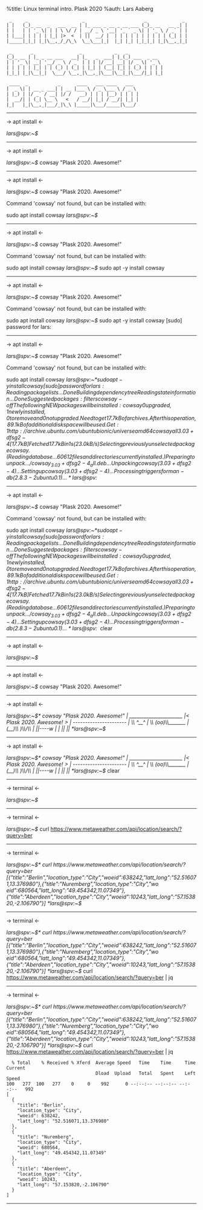 %title: Linux terminal intro. Plask 2020
%auth: Lars Aaberg

```
 _     _                    _                      _             _
| |   (_)_ __  _   ___  __ | |_ ___ _ __ _ __ ___ (_)_ __   __ _| |
| |   | | '_ \| | | \ \/ / | __/ _ \ '__| '_ ` _ \| | '_ \ / _` | |
| |___| | | | | |_| |>  <  | ||  __/ |  | | | | | | | | | | (_| | |
|_____|_|_| |_|\__,_/_/\_\  \__\___|_|  |_| |_| |_|_|_| |_|\__,_|_|

 _       _                 _            _   _
(_)_ __ | |_ _ __ ___   __| |_   _  ___| |_(_) ___  _ __
| | '_ \| __| '__/ _ \ / _` | | | |/ __| __| |/ _ \| '_ \   
| | | | | |_| | | (_) | (_| | |_| | (__| |_| | (_) | | | |
|_|_| |_|\__|_|  \___/ \__,_|\__,_|\___|\__|_|\___/|_| |_|

 ____  _           _      ____   ___ ____   ___
|  _ \| | __ _ ___| | __ |___ \ / _ \___ \ / _ \ 
| |_) | |/ _` / __| |/ /   __) | | | |__) | | | | 
|  __/| | (_| \__ \   <   / __/| |_| / __/| |_| | 
|_|   |_|\__,_|___/_|\_\ |_____|\___/_____|\___/ 

```

--------------------------------------------

-> apt install <-

*lars@spv:~$*

--------------------------------------------

-> apt install <-

*lars@spv:~$* cowsay "Plask 2020. Awesome!"

--------------------------------------------

-> apt install <-

*lars@spv:~$* cowsay "Plask 2020. Awesome!"

Command 'cowsay' not found, but can be installed with:

sudo apt install cowsay
*lars@spv:~$*

--------------------------------------------

-> apt install <-

*lars@spv:~$* cowsay "Plask 2020. Awesome!"

Command 'cowsay' not found, but can be installed with:

sudo apt install cowsay
*lars@spv:~$* sudo apt -y install cowsay

--------------------------------------------

-> apt install <-

*lars@spv:~$* cowsay "Plask 2020. Awesome!"

Command 'cowsay' not found, but can be installed with:

sudo apt install cowsay
*lars@spv:~$* sudo apt -y install cowsay
[sudo] password for lars:

--------------------------------------------

-> apt install <-

*lars@spv:~$* cowsay "Plask 2020. Awesome!"

Command 'cowsay' not found, but can be installed with:

sudo apt install cowsay
*lars@spv:~$* sudo apt -y install cowsay
[sudo] password for lars:
Reading package lists... Done
Building dependency tree
Reading state information... Done
Suggested packages:
  filters cowsay-off
The following NEW packages will be installed:
  cowsay
0 upgraded, 1 newly installed, 0 to remove and 0 not upgraded.
Need to get 17.7 kB of archives.
After this operation, 89.1 kB of additional disk space will be used.
Get:1 http://archive.ubuntu.com/ubuntu bionic/universe amd64 cowsay all 3.03+dfsg2-4 [17.7 kB]
Fetched 17.7 kB in 1s (23.0 kB/s)
Selecting previously unselected package cowsay.
(Reading database ... 60612 files and directories currently installed.)
Preparing to unpack .../cowsay_3.03+dfsg2-4_all.deb ...
Unpacking cowsay (3.03+dfsg2-4) ...
Setting up cowsay (3.03+dfsg2-4) ...
Processing triggers for man-db (2.8.3-2ubuntu0.1) ...
*lars@spv:~$*

--------------------------------------------

-> apt install <-

*lars@spv:~$* cowsay "Plask 2020. Awesome!"

Command 'cowsay' not found, but can be installed with:

sudo apt install cowsay
*lars@spv:~$* sudo apt -y install cowsay
[sudo] password for lars:
Reading package lists... Done
Building dependency tree
Reading state information... Done
Suggested packages:
  filters cowsay-off
The following NEW packages will be installed:
  cowsay
0 upgraded, 1 newly installed, 0 to remove and 0 not upgraded.
Need to get 17.7 kB of archives.
After this operation, 89.1 kB of additional disk space will be used.
Get:1 http://archive.ubuntu.com/ubuntu bionic/universe amd64 cowsay all 3.03+dfsg2-4 [17.7 kB]
Fetched 17.7 kB in 1s (23.0 kB/s)
Selecting previously unselected package cowsay.
(Reading database ... 60612 files and directories currently installed.)
Preparing to unpack .../cowsay_3.03+dfsg2-4_all.deb ...
Unpacking cowsay (3.03+dfsg2-4) ...
Setting up cowsay (3.03+dfsg2-4) ...
Processing triggers for man-db (2.8.3-2ubuntu0.1) ...
*lars@spv:~$* clear

--------------------------------------------

-> apt install <-

*lars@spv:~$*

--------------------------------------------

-> apt install <-

*lars@spv:~$* cowsay "Plask 2020. Awesome!"

--------------------------------------------

-> apt install <-

*lars@spv:~$* cowsay "Plask 2020. Awesome!"
| ______________________
|< Plask 2020. Awesome! >
| ----------------------
|        \\   ^__^
|         \\  (oo)\\_______
|            (__)\\       )\\/\\
|                ||----w |
|                ||     ||
*lars@spv:~$* 

--------------------------------------------

-> apt install <-

*lars@spv:~$* cowsay "Plask 2020. Awesome!"
| ______________________
|< Plask 2020. Awesome! >
| ----------------------
|        \\   ^__^
|         \\  (oo)\\_______
|            (__)\\       )\\/\\
|                ||----w |
|                ||     ||
*lars@spv:~$* clear

--------------------------------------------

-> terminal <-

*lars@spv:~$*

--------------------------------------------

-> terminal <-

*lars@spv:~$* curl https://www.metaweather.com/api/location/search/?query=ber

--------------------------------------------

-> terminal <-

*lars@spv:~$* curl https://www.metaweather.com/api/location/search/?query=ber
[{"title":"Berlin","location_type":"City","woeid":638242,"latt_long":"52.516071,13.376980"},{"title":"Nuremberg","location_type":"City","wo
eid":680564,"latt_long":"49.454342,11.07349"},{"title":"Aberdeen","location_type":"City","woeid":10243,"latt_long":"57.153820,-2.106790"}]
*lars@spv:~$*

--------------------------------------------

-> terminal <-

*lars@spv:~$* curl https://www.metaweather.com/api/location/search/?query=ber
[{"title":"Berlin","location_type":"City","woeid":638242,"latt_long":"52.516071,13.376980"},{"title":"Nuremberg","location_type":"City","wo
eid":680564,"latt_long":"49.454342,11.07349"},{"title":"Aberdeen","location_type":"City","woeid":10243,"latt_long":"57.153820,-2.106790"}]
*lars@spv:~$* curl https://www.metaweather.com/api/location/search/?query=ber | jq

--------------------------------------------

-> terminal <-

*lars@spv:~$* curl https://www.metaweather.com/api/location/search/?query=ber
[{"title":"Berlin","location_type":"City","woeid":638242,"latt_long":"52.516071,13.376980"},{"title":"Nuremberg","location_type":"City","wo
eid":680564,"latt_long":"49.454342,11.07349"},{"title":"Aberdeen","location_type":"City","woeid":10243,"latt_long":"57.153820,-2.106790"}]
*lars@spv:~$* curl https://www.metaweather.com/api/location/search/?query=ber | jq
```
  % Total    % Received % Xferd  Average Speed   Time    Time     Time  Current
                                 Dload  Upload   Total   Spent    Left  Speed
100   277  100   277    0     0    992      0 --:--:-- --:--:-- --:--:--   992
[
  {
    "title": "Berlin",
    "location_type": "City",
    "woeid": 638242,
    "latt_long": "52.516071,13.376980"
  },
  {
    "title": "Nuremberg",
    "location_type": "City",
    "woeid": 680564,
    "latt_long": "49.454342,11.07349"
  },
  {
    "title": "Aberdeen",
    "location_type": "City",
    "woeid": 10243,
    "latt_long": "57.153820,-2.106790"
  }
]
```

--------------------------------------------